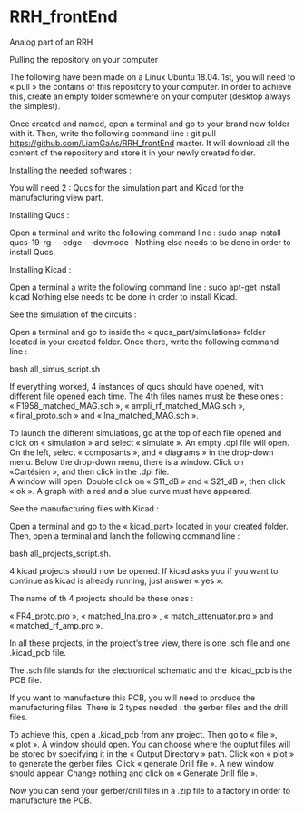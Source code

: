 # RRH_frontEnd
Analog part of an RRH


Pulling the repository on your computer

The following have been made on a Linux Ubuntu 18.04. 
1st, you will need to « pull » the contains of this repository to your computer. In order to achieve this, create an empty folder somewhere on your computer (desktop always the simplest).

Once created and named, open a terminal and go to your brand new folder with it. 
Then, write the following command line : git pull https://github.com/LiamGaAs/RRH_frontEnd master. 
It will download all the content of the repository and store it in your newly created folder.


Installing the needed softwares :

You will need 2 : Qucs for the simulation part and Kicad for the manufacturing view part.




Installing Qucs :

Open a terminal and write the following command line : 
sudo snap install qucs-19-rg - -edge - -devmode .
Nothing else needs to be done in order to install Qucs.




Installing Kicad :

Open a terminal a write the following command line : 
sudo apt-get install kicad
Nothing else needs to be done in order to install Kicad.




See the simulation of the circuits : 

Open a terminal and go to inside the « qucs_part/simulations» folder located in your created folder.
Once there, write the following command line : 

bash all_simus_script.sh

If everything worked, 4 instances of qucs should have opened, with different file opened each time.
The 4th files names must be these ones : « F1958_matched_MAG.sch », « ampli_rf_matched_MAG.sch », « final_proto.sch » and « lna_matched_MAG.sch ».

To launch the different simulations, go at the top of each file opened and click on « simulation » and select « simulate ». 
An empty .dpl file will open. On the left, select « composants », and « diagrams » in the drop-down menu. 
Below the drop-down menu, there is a window. Click on «Cartésien », and then click in the .dpl file.  
A window will open. Double click on « S11_dB » and « S21_dB », then click « ok ». 
A graph with a red and a blue curve must have appeared.






See the manufacturing files with Kicad : 

Open a terminal and go to the « kicad_part» located in your created folder. 
Then, open a terminal and lanch the following command line : 

bash all_projects_script.sh. 

4 kicad projects should now be opened. If kicad asks you if you want to continue as kicad is already running, just answer « yes ».

The name of th 4 projects should be these ones : 

« FR4_proto.pro », « matched_lna.pro » , « match_attenuator.pro » and « matched_rf_amp.pro ».

In all these projects, in the project’s tree view,  there is one .sch file and one .kicad_pcb file.

The .sch file stands for the electronical schematic and the .kicad_pcb is the PCB file.

If you want to manufacture this PCB, you will need to produce the manufacturing files. There is 2 types needed : the gerber files and the drill files.

To achieve this, open a .kicad_pcb from any project. Then go to « file », « plot ». A window should open. 
You can choose where the ouptut files will be stored by specifying it in the « Output Directory » path. Click «on « plot » to generate the gerber files. 
Click « generate Drill file ». A new window should appear. Change nothing and click on « Generate Drill file ».

Now you can send your gerber/drill files in a .zip file to a factory in order to manufacture the PCB.
